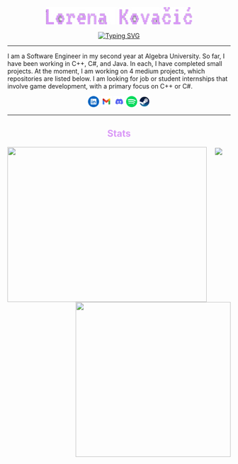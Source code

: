 
<div class="header">
<p align="center">
  <a href="https://github.com/Tiitmouse">
    <img src="materials/lk.png" alt="Lorena Kovacic" />
</a>
</p>
<p style="text-align: center;">
<a href="https://git.io/typing-svg"><img src="https://readme-typing-svg.demolab.com?font=VT323&size=30&pause=1000&color=D898F7&center=true&random=false&width=435&lines=Hola :3;Student+at+Algera+university;Studying+software+engineering;Interested in game development" alt="Typing SVG" /></a>
</p>
</div>

---

<div class="aboutMe">
<p>
I am a Software Engineer in my second year at Algebra University. So far, I have been working in C++, C#, and Java. In each, I have completed small projects. At the moment, I am working on 4 medium projects, which repositories are listed below. I am looking for job or student internships that involve game development, with a primary focus on C++ or C#. 
</p>

<p align="center">
<a href="https://www.linkedin.com/in/lorena-kova%C4%8Di%C4%87/"><img title="Linkedin" height="25" src="materials/linkedin.svg"></a>
<a href="mailto:lkovac4@algebra.hr"><img title="Mail" height="25" src="materials/mail.svg"></a>
<a href=""><img title="Discord" height="25" src="materials/discord.svg"></a>
<a href="https://open.spotify.com/user/qrrnk4smcl81se6vsuepljiar?si=388a94be0e734741"><img title="Spotify" height="25" src="materials/spotify.svg"></a>
<a href="https://steamcommunity.com/profiles/76561198799326612/"><img title="Steam" height="25" src="materials/steam.svg"></a>
</p>
</div>

---



<div class="stats">
<h2 align="Center" style="color:#da99f7") > Stats </h2>
  <div align=left>
      <a href="https://github.com/Tiitmouse/">
        <img height=350 width=450 align="left" src="https://github-readme-stats.vercel.app/api?username=Tiitmouse&theme=material-palenight&show_icons=true&hide_border=true&count_private=true" />
      </a>
  </div>
  <div align=right>
      <a href="https://github.com/Tiitmouse/">
        <img height=350 width=350 align="right" src="https://github-readme-stats.vercel.app/api/top-langs/?username=Tiitmouse&theme=material-palenight&show_icons=true&hide_border=true&layout=compact" />
      </a>
  </div>
  <div align=center>
      <a href="https://github.com/Tiitmouse/">
        <img height=200 align="center" src="https://github-readme-streak-stats.herokuapp.com/?user=Tiitmouse&theme=material-palenight&hide_border=true" />
  </div>
</div>

<!-- <p>
<code><img title="C++" height="25" src="materials/cpp.svg"></code>
<code><img title="C#" height="25" src="materials/cSharp.svg"></code>
<code><img title="HTML5" height="25" src="materials/html5.svg"></code>
<code><img title="CSS" height="25" src="materials/css.svg"></code>
<code><img title="Javascript" height="25" src="materials/js.svg"></code>
<code><img title="GitHub" height="25" src="materials/github.svg"></code>
<code><img title="Git" height="25" src="materials/git-original.svg"></code>
<code><img title=".NetCore" height="25" src="materials/dotnetcore.svg"></code>
<code><img title="Visual Studio Code" height="25" src="materials/vscode.png"></code>
<code><img title="Microsoft Visual Studio" height="25" src="materials/visualstudio.png"></code>
<code><img title="Java" height="25" src="materials/java-original.svg"></code>
<code><img title="JSON" height="25" src="materials/json.svg"></code>
<code><img title="tSQL" height="25" src="materials/tsql.svg"></code>
<code><img title="Rider" height="25" src="materials/rider.png"></code>
<code><img title="CLion" height="25" src="materials/clion.svg"></code>
<code><img title="InteliJ" height="25" src="materials/intellij.svg"></code>
<code><img title="GO" height="25" src="materials/go.svg"></code>
<code><img title="swift" height="25" src="materials/swift.svg"></code>
<code><img title="xcode" height="25" src="materials/xcode.png"></code>
</p> -->

<!--
**Tiitmouse/Tiitmouse** is a ✨ _special_ ✨ repository because its `README.md` (this file) appears on your GitHub profile.
